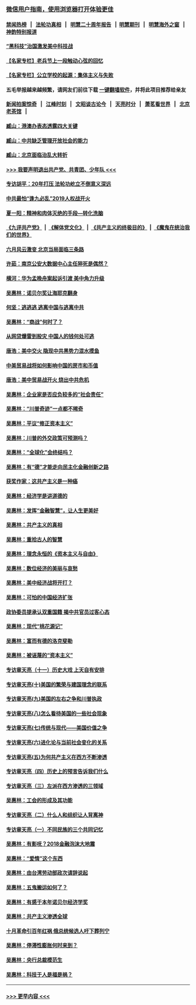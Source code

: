 ### [微信用户指南，使用浏览器打开体验更佳](https://github.com/gfw-breaker/banned-news1/blob/master/indexes/wechat-guide.md?t=0)
#### [禁闻热榜](热点新闻.md?t=0)  &nbsp;&nbsp;|&nbsp;&nbsp; [法轮功真相](https://github.com/gfw-breaker/truth/blob/master/README.md?t=0) &nbsp;&nbsp;|&nbsp;&nbsp; [明慧二十周年报告](https://github.com/gfw-breaker/mh-reports/blob/master/README.md?t=0) &nbsp;&nbsp;|&nbsp;&nbsp;[明慧期刊](https://github.com/gfw-breaker/mh-qikan) &nbsp;&nbsp;|&nbsp;&nbsp; [明慧海外之窗](https://github.com/gfw-breaker/mh-news/blob/master/README.md?t=0) &nbsp;&nbsp;|&nbsp;&nbsp; [神韵特别报道](https://github.com/gfw-breaker/mh-news/blob/master/shenyun.md?t=0)
#### [“黑科技”治国激发美中科技战](../pages/nsc423/n11638056.md?t=02061011) 
#### [【名家专栏】老兵节上一段触动心弦的回忆](../pages/nsc423/n11646016.md?t=02061011) 
#### [【名家专栏】公立学校的起源：集体主义与失败](../pages/nsc423/n11601833.md?t=02061011) 
#### 五毛举报越来越频繁，请网友们前往下载 [一键翻墙软件](https://github.com/gfw-breaker/ssr-accounts)，并将此项目推荐给亲友
#### [新闻拍案惊奇](https://github.com/gfw-breaker/banned-news1/blob/master/pages/link4.md) &nbsp;&nbsp;|&nbsp;&nbsp; [江峰时刻](https://github.com/gfw-breaker/banned-news1/blob/master/pages/link4.md) &nbsp;&nbsp;|&nbsp;&nbsp; [文昭谈古论今](https://github.com/gfw-breaker/banned-news1/blob/master/pages/link4.md) &nbsp;&nbsp;|&nbsp;&nbsp; [天亮时分](https://github.com/gfw-breaker/banned-news1/blob/master/pages/link4.md) &nbsp;&nbsp;|&nbsp;&nbsp; [萧茗看世界](https://github.com/gfw-breaker/banned-news1/blob/master/pages/link4.md) &nbsp;&nbsp;|&nbsp;&nbsp; [北京老茶馆](https://github.com/gfw-breaker/banned-news1/blob/master/pages/link4.md) &nbsp;&nbsp;|&nbsp;&nbsp; 
#### [臧山：港澳办表态透露四大关键](../pages/nsc423/n11421628.md?t=02061011) 
#### [臧山：中共缺乏管理开放社会的能力](../pages/nsc423/n11407457.md?t=02061011) 
#### [臧山：北京面临治乱大转折](../pages/nsc423/n11406895.md?t=02061011) 
#### [>>> 我要声明退出共产党、共青团、少年队 <<<](https://github.com/begood0513/goodnews/blob/master/quit/letter.md) 
#### [专访胡平：20年打压 法轮功屹立不倒意义深远](../pages/nsc423/n11398800.md?t=02061011) 
#### [中共最怕“逢九必乱”2019人权战开火](../pages/nsc423/n11385248.md?t=02061011) 
#### [夏一阳：精神和肉体灭绝的手段—转化洗脑](../pages/nsc423/n11368250.md?t=02061011) 
#### [《九评共产党》](https://github.com/begood0513/9ping.md/blob/master/README.md) &nbsp;|&nbsp; [《解体党文化》](../../../../jtdwh.md/blob/master/README.md)  &nbsp;|&nbsp; [《共产主义的终极目的》](../../../../gczydzjmd.md/blob/master/README.md) &nbsp;|&nbsp; [《魔鬼在统治我们的世界》](../../../../mgztzwmdsj.md/blob/master/README.md) 
#### [六月风云激变 北京当局面临三条路](../pages/nsc423/n11313668.md?t=02061011) 
#### [许茹：南京公安大数据中心主任猝死是偶然？](../pages/nsc423/n11064744.md?t=02061011) 
#### [横河：华为孟晚舟案起诉引渡 美中角力升级](../pages/nsc423/n11027230.md?t=02061011) 
#### [吴惠林：诺贝尔奖让海耶克翻身](../pages/nsc423/n10890049.md?t=02061011) 
#### [何坚：逃逃逃 逃离中国与逃离中共](../pages/nsc423/n10592891.md?t=02061011) 
#### [吴惠林：“商战”何时了？](../pages/nsc423/n10573558.md?t=02061011) 
#### [从网贷爆雷到股灾 中国人的钱何处可逃](../pages/nsc423/n10572800.md?t=02061011) 
#### [唐浩：美中交火 隐现中共黑势力混水摸鱼](../pages/nsc423/n10544040.md?t=02061011) 
#### [中美贸易战将如何影响中国的房市和币值](../pages/nsc423/n10543697.md?t=02061011) 
#### [唐浩：美中贸易战开火 烧出中共危机](../pages/nsc423/n10540126.md?t=02061011) 
#### [吴惠林：企业家是否应负较多的“社会责任”](../pages/nsc423/n10535022.md?t=02061011) 
#### [吴惠林：“川普奇迹”一点都不稀奇](../pages/nsc423/n10512808.md?t=02061011) 
#### [吴惠林：平议“修正资本主义”](../pages/nsc423/n10495724.md?t=02061011) 
#### [吴惠林：川普的外交政策可预测吗？](../pages/nsc423/n10462387.md?t=02061011) 
#### [吴惠林：“全球化”会终结吗？](../pages/nsc423/n10452838.md?t=02061011) 
#### [吴惠林：有“德”才能走向民主化金融创新之路](../pages/nsc423/n10432292.md?t=02061011) 
#### [获奖作家：这共产主义是一种癌](../pages/nsc423/n10431541.md?t=02061011) 
#### [吴惠林：经济学是讲道德的](../pages/nsc423/n10398014.md?t=02061011) 
#### [吴惠林：发挥“金融智慧”，让人生更美好](../pages/nsc423/n10375019.md?t=02061011) 
#### [吴惠林：共产主义的真相](../pages/nsc423/n10351394.md?t=02061011) 
#### [吴惠林：重拾古人的智慧](../pages/nsc423/n10337691.md?t=02061011) 
#### [吴惠林：理念永恒的《资本主义与自由》](../pages/nsc423/n10316274.md?t=02061011) 
#### [吴惠林：数位经济的美丽与哀愁](../pages/nsc423/n10292946.md?t=02061011) 
#### [吴惠林：美中经济战将开打？](../pages/nsc423/n10258825.md?t=02061011) 
#### [吴惠林：可怕的中国经济扩张](../pages/nsc423/n10219147.md?t=02061011) 
#### [政协委员提承认双重国籍 揭中共官员过客心态](../pages/nsc423/n10208809.md?t=02061011) 
#### [吴惠林：现代“桃花源记”](../pages/nsc423/n10185234.md?t=02061011) 
#### [吴惠林：富而有德的洛克斐勒](../pages/nsc423/n10142264.md?t=02061011) 
#### [吴惠林：被诬蔑的“资本主义”](../pages/nsc423/n10124816.md?t=02061011) 
#### [专访章天亮（十一）历史大戏 上天自有安排](../pages/nsc423/n10094905.md?t=02061011) 
#### [专访章天亮(十)美国的繁荣与建国理念的联系](../pages/nsc423/n10094899.md?t=02061011) 
#### [专访章天亮(九)美国的左右之争和川普执政](../pages/nsc423/n10094889.md?t=02061011) 
#### [专访章天亮(八)怎么看待美国的一些社会现象](../pages/nsc423/n10094857.md?t=02061011) 
#### [专访章天亮(七)传统与现代——美国价值之争](../pages/nsc423/n10093140.md?t=02061011) 
#### [专访章天亮(六)进化论与当前社会变化的关系](../pages/nsc423/n10092036.md?t=02061011) 
#### [专访章天亮(五)为何共产主义在西方不断渗透](../pages/nsc423/n10083620.md?t=02061011) 
#### [专访章天亮（四）历史上的预言告诉我们什么](../pages/nsc423/n10083606.md?t=02061011) 
#### [专访章天亮（三）左派在西方渗透的三领域](../pages/nsc423/n10081115.md?t=02061011) 
#### [吴惠林：工会的形成及其功能](../pages/nsc423/n10080633.md?t=02061011) 
#### [专访章天亮（二）什么人和组织让人背离神](../pages/nsc423/n10076637.md?t=02061011) 
#### [专访章天亮（一）不同民族的三个共同记忆](../pages/nsc423/n10074188.md?t=02061011) 
#### [吴惠林：有影呒？2018金融泡沫大地震](../pages/nsc423/n10040534.md?t=02061011) 
#### [吴惠林：“爱情”这个东西](../pages/nsc423/n10019423.md?t=02061011) 
#### [吴惠林：由台湾劳动部政次请辞说起](../pages/nsc423/n9979679.md?t=02061011) 
#### [吴惠林：五鬼搬运如何了？](../pages/nsc423/n9925338.md?t=02061011) 
#### [吴惠林：有感于本年诺贝尔经济学奖](../pages/nsc423/n9871883.md?t=02061011) 
#### [吴惠林：共产主义渗透全球](../pages/nsc423/n9812748.md?t=02061011) 
#### [十月革命引百年红祸 俄总统候选人吁下葬列宁](../pages/nsc423/n9810182.md?t=02061011) 
#### [吴惠林：停滞性膨胀何时来到？](../pages/nsc423/n9764136.md?t=02061011) 
#### [吴惠林：央行总裁模范生](../pages/nsc423/n9728134.md?t=02061011) 
#### [吴惠林：科技于人是福是祸？](../pages/nsc423/n9672982.md?t=02061011) 

----
#### [ >>> 更早内容 <<< ](../indexes/nsc423-earlier.md)
